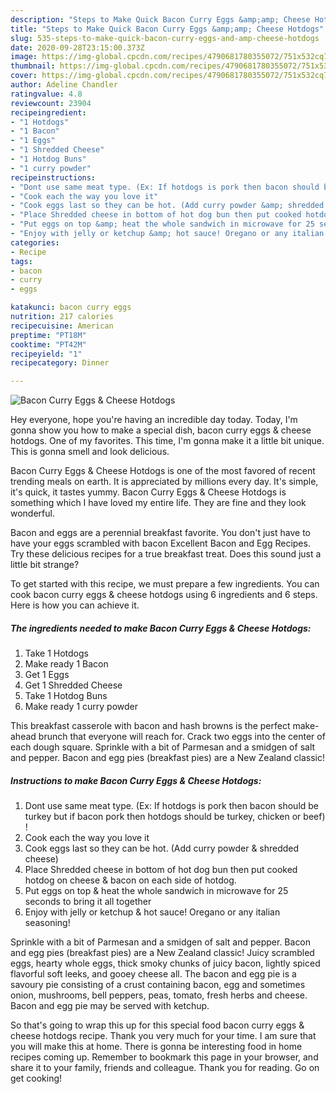 ```yaml
---
description: "Steps to Make Quick Bacon Curry Eggs &amp;amp; Cheese Hotdogs"
title: "Steps to Make Quick Bacon Curry Eggs &amp;amp; Cheese Hotdogs"
slug: 535-steps-to-make-quick-bacon-curry-eggs-and-amp-cheese-hotdogs
date: 2020-09-28T23:15:00.373Z
image: https://img-global.cpcdn.com/recipes/4790681780355072/751x532cq70/bacon-curry-eggs-cheese-hotdogs-recipe-main-photo.jpg
thumbnail: https://img-global.cpcdn.com/recipes/4790681780355072/751x532cq70/bacon-curry-eggs-cheese-hotdogs-recipe-main-photo.jpg
cover: https://img-global.cpcdn.com/recipes/4790681780355072/751x532cq70/bacon-curry-eggs-cheese-hotdogs-recipe-main-photo.jpg
author: Adeline Chandler
ratingvalue: 4.8
reviewcount: 23904
recipeingredient:
- "1 Hotdogs"
- "1 Bacon"
- "1 Eggs"
- "1 Shredded Cheese"
- "1 Hotdog Buns"
- "1 curry powder"
recipeinstructions:
- "Dont use same meat type. (Ex: If hotdogs is pork then bacon should be turkey but if bacon pork then hotdogs should be turkey, chicken or beef) !"
- "Cook each the way you love it"
- "Cook eggs last so they can be hot. (Add curry powder &amp; shredded cheese)"
- "Place Shredded cheese in bottom of hot dog bun then put cooked hotdog on cheese &amp; bacon on each side of hotdog."
- "Put eggs on top &amp; heat the whole sandwich in microwave for 25 seconds to bring it all together"
- "Enjoy with jelly or ketchup &amp; hot sauce! Oregano or any italian seasoning!"
categories:
- Recipe
tags:
- bacon
- curry
- eggs

katakunci: bacon curry eggs 
nutrition: 217 calories
recipecuisine: American
preptime: "PT18M"
cooktime: "PT42M"
recipeyield: "1"
recipecategory: Dinner

---
```



![Bacon Curry Eggs &amp; Cheese Hotdogs](https://img-global.cpcdn.com/recipes/4790681780355072/751x532cq70/bacon-curry-eggs-cheese-hotdogs-recipe-main-photo.jpg)

Hey everyone, hope you're having an incredible day today. Today, I'm gonna show you how to make a special dish, bacon curry eggs &amp; cheese hotdogs. One of my favorites. This time, I'm gonna make it a little bit unique. This is gonna smell and look delicious.

Bacon Curry Eggs &amp; Cheese Hotdogs is one of the most favored of recent trending meals on earth. It is appreciated by millions every day. It's simple, it's quick, it tastes yummy. Bacon Curry Eggs &amp; Cheese Hotdogs is something which I have loved my entire life. They are fine and they look wonderful.

Bacon and eggs are a perennial breakfast favorite. You don&#39;t just have to have your eggs scrambled with bacon Excellent Bacon and Egg Recipes. Try these delicious recipes for a true breakfast treat. Does this sound just a little bit strange?


To get started with this recipe, we must prepare a few ingredients. You can cook bacon curry eggs &amp; cheese hotdogs using 6 ingredients and 6 steps. Here is how you can achieve it.

<!--inarticleads1-->

##### The ingredients needed to make Bacon Curry Eggs &amp; Cheese Hotdogs:

1. Take 1 Hotdogs
1. Make ready 1 Bacon
1. Get 1 Eggs
1. Get 1 Shredded Cheese
1. Take 1 Hotdog Buns
1. Make ready 1 curry powder


This breakfast casserole with bacon and hash browns is the perfect make-ahead brunch that everyone will reach for. Crack two eggs into the center of each dough square. Sprinkle with a bit of Parmesan and a smidgen of salt and pepper. Bacon and egg pies (breakfast pies) are a New Zealand classic! 

<!--inarticleads2-->

##### Instructions to make Bacon Curry Eggs &amp; Cheese Hotdogs:

1. Dont use same meat type. (Ex: If hotdogs is pork then bacon should be turkey but if bacon pork then hotdogs should be turkey, chicken or beef) !
1. Cook each the way you love it
1. Cook eggs last so they can be hot. (Add curry powder &amp; shredded cheese)
1. Place Shredded cheese in bottom of hot dog bun then put cooked hotdog on cheese &amp; bacon on each side of hotdog.
1. Put eggs on top &amp; heat the whole sandwich in microwave for 25 seconds to bring it all together
1. Enjoy with jelly or ketchup &amp; hot sauce! Oregano or any italian seasoning!


Sprinkle with a bit of Parmesan and a smidgen of salt and pepper. Bacon and egg pies (breakfast pies) are a New Zealand classic! Juicy scrambled eggs, hearty whole eggs, thick smoky chunks of juicy bacon, lightly spiced flavorful soft leeks, and gooey cheese all. The bacon and egg pie is a savoury pie consisting of a crust containing bacon, egg and sometimes onion, mushrooms, bell peppers, peas, tomato, fresh herbs and cheese. Bacon and egg pie may be served with ketchup. 

So that's going to wrap this up for this special food bacon curry eggs &amp; cheese hotdogs recipe. Thank you very much for your time. I am sure that you will make this at home. There is gonna be interesting food in home recipes coming up. Remember to bookmark this page in your browser, and share it to your family, friends and colleague. Thank you for reading. Go on get cooking!
